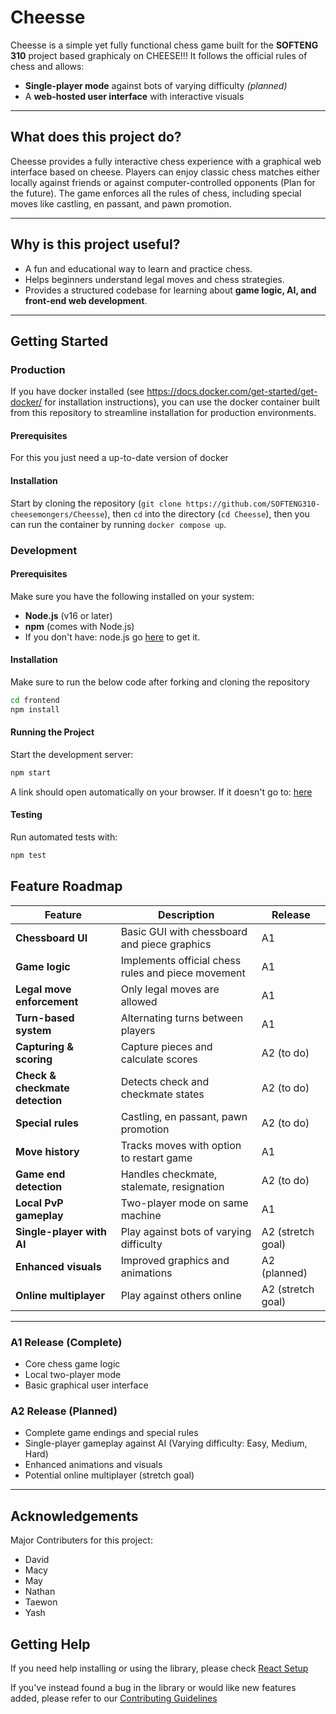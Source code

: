 # Cheesse

Cheesse is a simple yet fully functional chess game built for the **SOFTENG 310** project based graphicaly on CHEESE!!!
It follows the official rules of chess and allows:  
- **Single-player mode** against bots of varying difficulty *(planned)*  
- A **web-hosted user interface** with interactive visuals  

---

## What does this project do?  
Cheesse provides a fully interactive chess experience with a graphical web interface based on cheese. Players can enjoy classic chess matches either locally against friends or against computer-controlled opponents (Plan for the future). The game enforces all the rules of chess, including special moves like castling, en passant, and pawn promotion.  

---

## Why is this project useful?  
- A fun and educational way to learn and practice chess.  
- Helps beginners understand legal moves and chess strategies.  
- Provides a structured codebase for learning about **game logic, AI, and front-end web development**.  

---

## Getting Started  

### Production

If you have docker installed (see <https://docs.docker.com/get-started/get-docker/> for installation instructions), you can use the docker container built from this repository to streamline installation for production environments.

#### Prerequisites

For this you just need a up-to-date version of docker

#### Installation

Start by cloning the repository (`git clone https://github.com/SOFTENG310-cheesemongers/Cheesse`), then `cd` into the directory (`cd Cheesse`), then you can run the container by running `docker compose up`.


### Development

#### Prerequisites  
Make sure you have the following installed on your system:  
- **Node.js** (v16 or later)  
- **npm** (comes with Node.js)
- If you don't have: node.js go [here](https://nodejs.org/en/download) to get it.

#### Installation  
Make sure to run the below code after forking and cloning the repository

```bash
cd frontend
npm install
```

#### Running the Project
Start the development server:
```bash
npm start
```
A link should open automatically on your browser. 
If it doesn't go to: [here](http://localhost:3000/)

#### Testing
Run automated tests with:
```bash
npm test
```

## Feature Roadmap  

| Feature              | Description | Release |
|----------------------|-------------|---------|
| **Chessboard UI**    | Basic GUI with chessboard and piece graphics | A1 |
| **Game logic**       | Implements official chess rules and piece movement | A1 |
| **Legal move enforcement** | Only legal moves are allowed | A1 |
| **Turn-based system**| Alternating turns between players | A1 |
| **Capturing & scoring** | Capture pieces and calculate scores | A2 (to do)|
| **Check & checkmate detection** | Detects check and checkmate states | A2 (to do) |
| **Special rules**    | Castling, en passant, pawn promotion | A2 (to do) |
| **Move history**     | Tracks moves with option to restart game | A1 |
| **Game end detection** | Handles checkmate, stalemate, resignation | A2 (to do) |
| **Local PvP gameplay** | Two-player mode on same machine | A1 |
| **Single-player with AI** | Play against bots of varying difficulty | A2 (stretch goal) |
| **Enhanced visuals** | Improved graphics and animations | A2 (planned) |
| **Online multiplayer** | Play against others online | A2 (stretch goal) |

---

### A1 Release (Complete)  
- Core chess game logic  
- Local two-player mode  
- Basic graphical user interface  

### A2 Release (Planned)  
- Complete game endings and special rules
- Single-player gameplay against AI (Varying difficulty: Easy, Medium, Hard)
- Enhanced animations and visuals  
- Potential online multiplayer (stretch goal)  

---

## Acknowledgements
Major Contributers for this project:  
- David
- Macy
- May
- Nathan
- Taewon
- Yash

## Getting Help
If you need help installing or using the library, please check [React Setup](https://react.dev/learn/setup)

If you've instead found a bug in the library or would like new features added, please refer to our [Contributing Guidelines](CONTRIBUTING.md)
